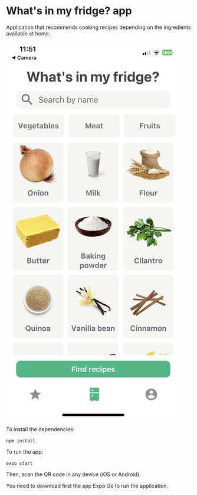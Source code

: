# What's in my fridge? app

Application that recommends cooking recipes depending on the ingredients available at home. 

![plot](./main_screen.PNG)


To install the dependencies:
```
npm install
```
To run the app:
```
expo start
```
Then, scan the QR code in any device (iOS or Android). 

You need to download first the app Expo Go to run the application.
